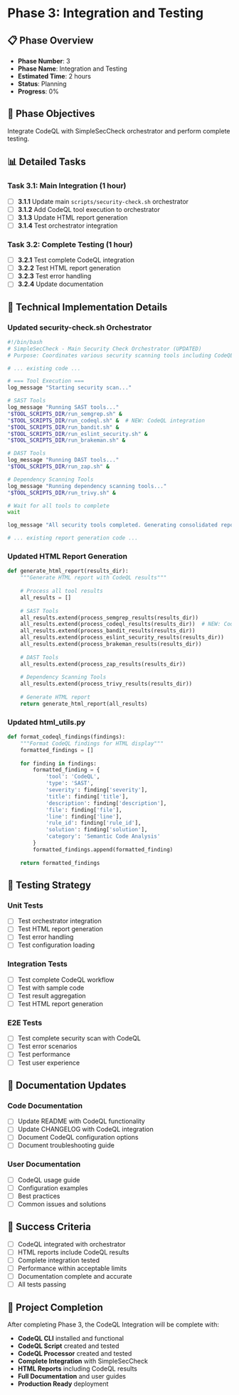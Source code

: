 # Phase 3: Integration and Testing

## 📋 Phase Overview
- **Phase Number**: 3
- **Phase Name**: Integration and Testing
- **Estimated Time**: 2 hours
- **Status**: Planning
- **Progress**: 0%

## 🎯 Phase Objectives
Integrate CodeQL with SimpleSecCheck orchestrator and perform complete testing.

## 📊 Detailed Tasks

### Task 3.1: Main Integration (1 hour)
- [ ] **3.1.1** Update main `scripts/security-check.sh` orchestrator
- [ ] **3.1.2** Add CodeQL tool execution to orchestrator
- [ ] **3.1.3** Update HTML report generation
- [ ] **3.1.4** Test orchestrator integration

### Task 3.2: Complete Testing (1 hour)
- [ ] **3.2.1** Test complete CodeQL integration
- [ ] **3.2.2** Test HTML report generation
- [ ] **3.2.3** Test error handling
- [ ] **3.2.4** Update documentation

## 🔧 Technical Implementation Details

### Updated security-check.sh Orchestrator
```bash
#!/bin/bash
# SimpleSecCheck - Main Security Check Orchestrator (UPDATED)
# Purpose: Coordinates various security scanning tools including CodeQL

# ... existing code ...

# === Tool Execution ===
log_message "Starting security scan..."

# SAST Tools
log_message "Running SAST tools..."
"$TOOL_SCRIPTS_DIR/run_semgrep.sh" &
"$TOOL_SCRIPTS_DIR/run_codeql.sh" &  # NEW: CodeQL integration
"$TOOL_SCRIPTS_DIR/run_bandit.sh" &
"$TOOL_SCRIPTS_DIR/run_eslint_security.sh" &
"$TOOL_SCRIPTS_DIR/run_brakeman.sh" &

# DAST Tools
log_message "Running DAST tools..."
"$TOOL_SCRIPTS_DIR/run_zap.sh" &

# Dependency Scanning Tools
log_message "Running dependency scanning tools..."
"$TOOL_SCRIPTS_DIR/run_trivy.sh" &

# Wait for all tools to complete
wait

log_message "All security tools completed. Generating consolidated report..."

# ... existing report generation code ...
```

### Updated HTML Report Generation
```python
def generate_html_report(results_dir):
    """Generate HTML report with CodeQL results"""
    
    # Process all tool results
    all_results = []
    
    # SAST Tools
    all_results.extend(process_semgrep_results(results_dir))
    all_results.extend(process_codeql_results(results_dir))  # NEW: CodeQL results
    all_results.extend(process_bandit_results(results_dir))
    all_results.extend(process_eslint_security_results(results_dir))
    all_results.extend(process_brakeman_results(results_dir))
    
    # DAST Tools
    all_results.extend(process_zap_results(results_dir))
    
    # Dependency Scanning Tools
    all_results.extend(process_trivy_results(results_dir))
    
    # Generate HTML report
    return generate_html_report(all_results)
```

### Updated html_utils.py
```python
def format_codeql_findings(findings):
    """Format CodeQL findings for HTML display"""
    formatted_findings = []
    
    for finding in findings:
        formatted_finding = {
            'tool': 'CodeQL',
            'type': 'SAST',
            'severity': finding['severity'],
            'title': finding['title'],
            'description': finding['description'],
            'file': finding['file'],
            'line': finding['line'],
            'rule_id': finding['rule_id'],
            'solution': finding['solution'],
            'category': 'Semantic Code Analysis'
        }
        formatted_findings.append(formatted_finding)
    
    return formatted_findings
```

## 🧪 Testing Strategy

### Unit Tests
- [ ] Test orchestrator integration
- [ ] Test HTML report generation
- [ ] Test error handling
- [ ] Test configuration loading

### Integration Tests
- [ ] Test complete CodeQL workflow
- [ ] Test with sample code
- [ ] Test result aggregation
- [ ] Test HTML report generation

### E2E Tests
- [ ] Test complete security scan with CodeQL
- [ ] Test error scenarios
- [ ] Test performance
- [ ] Test user experience

## 📝 Documentation Updates

### Code Documentation
- [ ] Update README with CodeQL functionality
- [ ] Update CHANGELOG with CodeQL integration
- [ ] Document CodeQL configuration options
- [ ] Document troubleshooting guide

### User Documentation
- [ ] CodeQL usage guide
- [ ] Configuration examples
- [ ] Best practices
- [ ] Common issues and solutions

## 🚀 Success Criteria
- [ ] CodeQL integrated with orchestrator
- [ ] HTML reports include CodeQL results
- [ ] Complete integration tested
- [ ] Performance within acceptable limits
- [ ] Documentation complete and accurate
- [ ] All tests passing

## 🔄 Project Completion
After completing Phase 3, the CodeQL Integration will be complete with:
- **CodeQL CLI** installed and functional
- **CodeQL Script** created and tested
- **CodeQL Processor** created and tested
- **Complete Integration** with SimpleSecCheck
- **HTML Reports** including CodeQL results
- **Full Documentation** and user guides
- **Production Ready** deployment
